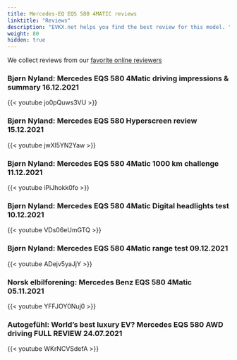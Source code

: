 ```yaml
---
title: Mercedes-EQ EQS 580 4MATIC reviews
linktitle: "Reviews"
description: "EVKX.net helps you find the best review for this model. "
weight: 80
hidden: true
---
```

We collect reviews from our [favorite online reviewers](/guides/evreviewers/)

### Bjørn Nyland: Mercedes EQS 580 4Matic driving impressions & summary 16.12.2021

{{< youtube jo0pQuws3VU >}}

### Bjørn Nyland: Mercedes EQS 580 Hyperscreen review 15.12.2021

{{< youtube jwXl5YN2Yaw >}}

### Bjørn Nyland: Mercedes EQS 580 4Matic 1000 km challenge 11.12.2021

{{< youtube iPiJhokk0fo >}}

### Bjørn Nyland: Mercedes EQS 580 4Matic Digital headlights test 10.12.2021

{{< youtube VDs06eUmGTQ >}}

### Bjørn Nyland: Mercedes EQS 580 4Matic range test 09.12.2021

{{< youtube ADejv5yaJjY >}}

### Norsk elbilforening: Mercedes Benz EQS 580 4Matic 05.11.2021

{{< youtube YFFJOY0Nuj0 >}}

### Autogefühl: World’s best luxury EV? Mercedes EQS 580 AWD driving FULL REVIEW 24.07.2021

{{< youtube WKrNCVSdefA >}}

